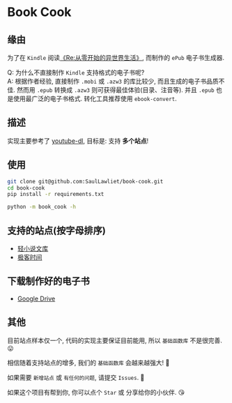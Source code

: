 # Book Cook

## 缘由

为了在 `Kindle` 阅读[《Re:从零开始的异世界生活》](https://www.wenku8.net/book/1861.htm),
而制作的 `ePub` 电子书生成器.

Q: 为什么不直接制作 `Kindle` 支持格式的电子书呢?  
A: 根据作者经验, 直接制作 `.mobi` 或 `.azw3` 的库比较少, 而且生成的电子书品质不佳.
然而用 `.epub` 转换成 `.azw3` 则可获得最佳体验(目录、注音等).
并且 `.epub` 也是使用最广泛的电子书格式.
转化工具推荐使用 `ebook-convert`.

## 描述

实现主要参考了 [youtube-dl](https://github.com/ytdl-org/youtube-dl),
目标是: 支持 **多个站点**!

## 使用

```sh
git clone git@github.com:SaulLawliet/book-cook.git
cd book-cook
pip install -r requirements.txt

python -m book_cook -h
```

## 支持的站点(按字母排序)

- [轻小说文库](https://www.wenku8.net/index.php)
- [极客时间](https://time.geekbang.org/)

## 下载制作好的电子书

- [Google Drive](https://drive.google.com/drive/folders/1f2_lH86DJ1Go-iWv1852mrdD_Wsn4QX5?usp=sharing)

## 其他

目前站点样本仅一个, 代码的实现主要保证目前能用, 所以 `基础函数库` 不是很完善. 😛

相信随着支持站点的增多, 我们的 `基础函数库` 会越来越强大! 🤩

如果需要 `新增站点` 或 `有任何的问题`, 请提交 `Issues`. 🥰

如果这个项目有帮到你, 你可以点个 `Star` 或 分享给你的小伙伴. 😘
